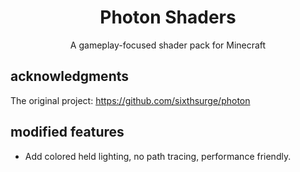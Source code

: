 <br><br>

<h1 align = "center">Photon Shaders</h1>

<p align = "center">A gameplay-focused shader pack for Minecraft</p>

## acknowledgments

The original project: https://github.com/sixthsurge/photon

## modified features
* Add colored held lighting, no path tracing, performance friendly.

